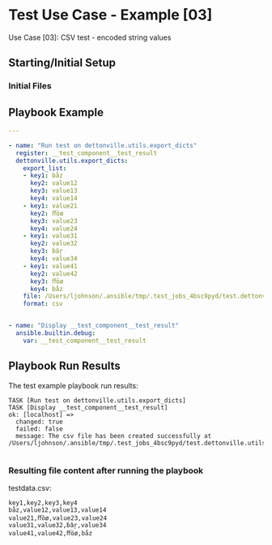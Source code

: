 
# Test Use Case - Example [03]

Use Case [03]: CSV test - encoded string values


## Starting/Initial Setup

### Initial Files


## Playbook Example


```yaml
---

- name: "Run test on dettonville.utils.export_dicts"
  register: __test_component__test_result
  dettonville.utils.export_dicts:
    export_list:
    - key1: båz
      key2: value12
      key3: value13
      key4: value14
    - key1: value21
      key2: ﬀöø
      key3: value23
      key4: value24
    - key1: value31
      key2: value32
      key3: ḃâŗ
      key4: value34
    - key1: value41
      key2: value42
      key3: ﬀöø
      key4: båz
    file: /Users/ljohnson/.ansible/tmp/.test_jobs_4bsc9pyd/test.dettonville.utils/tests/dettonville/utils/main/export_dicts/testrun/testdata.csv
    format: csv


- name: "Display __test_component__test_result"
  ansible.builtin.debug:
    var: __test_component__test_result

```



## Playbook Run Results

The test example playbook run results:

```shell
TASK [Run test on dettonville.utils.export_dicts]
TASK [Display __test_component__test_result]
ok: [localhost] =>
  changed: true
  failed: false
  message: The csv file has been created successfully at /Users/ljohnson/.ansible/tmp/.test_jobs_4bsc9pyd/test.dettonville.utils/tests/dettonville/utils/main/export_dicts/testrun/testdata.csv


```


### Resulting file content after running the playbook

testdata.csv:
```csv
key1,key2,key3,key4
båz,value12,value13,value14
value21,ﬀöø,value23,value24
value31,value32,ḃâŗ,value34
value41,value42,ﬀöø,båz

```

